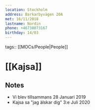 ```yaml
---
location: Stockholm
address: Barkarbyvägen 20A
met: 16/11/2018
lastname: Nordin
phone: +46738073167
birthday: 14/03
---
```

tags:: [[MOCs/People|People]]

# [[Kajsa]]
## Notes
- Vi blev tillsammans 28 Januari 2019
- Kajsa sa "jag älskar dig" 3:e Juli 2020

